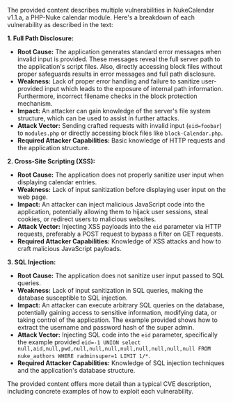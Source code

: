 The provided content describes multiple vulnerabilities in NukeCalendar v1.1.a, a PHP-Nuke calendar module.  Here's a breakdown of each vulnerability as described in the text:

**1. Full Path Disclosure:**

*   **Root Cause:**  The application generates standard error messages when invalid input is provided. These messages reveal the full server path to the application's script files. Also, directly accessing block files without proper safeguards results in error messages and full path disclosure.
*   **Weakness:** Lack of proper error handling and failure to sanitize user-provided input which leads to the exposure of internal path information. Furthermore, incorrect filename checks in the block protection mechanism.
*   **Impact:** An attacker can gain knowledge of the server's file system structure, which can be used to assist in further attacks.
*   **Attack Vector:** Sending crafted requests with invalid input (`eid=foobar`) to `modules.php` or directly accessing block files like `block-Calendar.php`.
*   **Required Attacker Capabilities:** Basic knowledge of HTTP requests and the application structure.

**2. Cross-Site Scripting (XSS):**

*   **Root Cause:** The application does not properly sanitize user input when displaying calendar entries.
*   **Weakness:** Lack of input sanitization before displaying user input on the web page.
*   **Impact:**  An attacker can inject malicious JavaScript code into the application, potentially allowing them to hijack user sessions, steal cookies, or redirect users to malicious websites.
*   **Attack Vector:** Injecting XSS payloads into the `eid` parameter via HTTP requests, preferably a POST request to bypass a filter on GET requests.
*   **Required Attacker Capabilities:**  Knowledge of XSS attacks and how to craft malicious JavaScript payloads.

**3. SQL Injection:**

*   **Root Cause:** The application does not sanitize user input passed to SQL queries.
*   **Weakness:** Lack of input sanitization in SQL queries, making the database susceptible to SQL injection.
*    **Impact:** An attacker can execute arbitrary SQL queries on the database, potentially gaining access to sensitive information, modifying data, or taking control of the application. The example provided shows how to extract the username and password hash of the super admin.
*   **Attack Vector:**  Injecting SQL code into the `eid` parameter, specifically the example provided `eid=-1 UNION select null,aid,null,pwd,null,null,null,null,null,null,null,null FROM nuke_authors WHERE radminsuper=1 LIMIT 1/*`.
*   **Required Attacker Capabilities:** Knowledge of SQL injection techniques and the application's database structure.

The provided content offers more detail than a typical CVE description, including concrete examples of how to exploit each vulnerability.